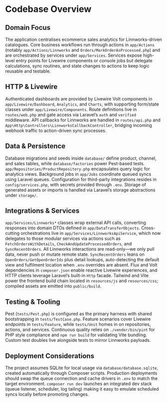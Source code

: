 # Codebase Overview

## Domain Focus
The application centralises ecommerce sales analytics for Linnworks-driven catalogues. Core business workflows run through actions in `app/Actions` (notably `app/Actions/Linnworks` and `Orders/MarkOrderAsProcessed.php`) and are orchestrated by services under `app/Services`. Services expose high-level entry points for Livewire components or console jobs but delegate calculations, sync routines, and state changes to actions to keep logic reusable and testable.

## HTTP & Livewire
Authenticated dashboards are provided by Livewire Volt components in `app/Livewire/Dashboard`, `Analytics`, and `Charts`, with supporting form/state classes under `app/Livewire/Components`. Route definitions live in `routes/web.php` and gate access via Laravel’s `auth` and `verified` middleware. API callbacks for Linnworks are handled in `routes/api.php` and `App\Http\Controllers\LinnworksCallbackController`, bridging incoming webhook traffic to action-driven sync processes.

## Data & Persistence
Database migrations and seeds inside `database/` define product, channel, and sales tables, while `database/factories` power Pest-based tests. `app/Repositories/ProductRepository.php` encapsulates query logic for analytics views. Background jobs in `app/Jobs` coordinate queued syncs using Laravel queues. Configuration for third-party integrations resides in `config/services.php`, with secrets provided through `.env`. Storage of generated assets or imports is handled via Laravel’s storage abstractions under `storage/`.

## Integrations & Services
`app/Services/Linnworks*` classes wrap external API calls, converting responses into domain DTOs defined in `app/DataTransferObjects`. Cross-cutting orchestrations live in `app/Services/LinnworksApiService`, which now delegates to those modular services via actions such as `FetchOrdersWithDetails`, `CheckAndUpdateProcessedOrders`, and `SyncRecentOrders`. All Linnworks interactions are read-only—we only pull data, never push or mutate remote state. `SyncRecentOrders` leans on `OpenOrders/GetOpenOrderIds` plus detail lookups, auto-detecting the default view and fulfilment location when `.env` overrides are absent. Flux and Volt dependencies in `composer.json` enable reactive Livewire experiences, and HTTP clients leverage Laravel’s built-in `Http` facade. Tailwind and Vite power the frontend build chain located in `resources/js` and `resources/css`; compiled assets are emitted into `public/build`.

## Testing & Tooling
Pest (`tests/Pest.php`) is configured as the primary harness with shared bootstrapping in `tests/TestCase.php`. Feature scenarios cover Livewire endpoints in `tests/Feature`, while `tests/Unit` homes in on repositories, actions, and services. Continuous quality relies on `./vendor/bin/pint` for PHP style compliance and `npm run build` for validating Vite bundling. Custom test doubles live alongside tests to mirror Linnworks payloads.

## Deployment Considerations
The project assumes SQLite for local usage via `database/database.sqlite`, created automatically through Composer scripts. Production deployments should swap the queue connection and cache drivers in `.env` to match the target environment. `composer run dev` launches an integrated dev stack (queue listener, scheduler, log tailing) making it easy to emulate scheduled syncs locally before promoting changes.

